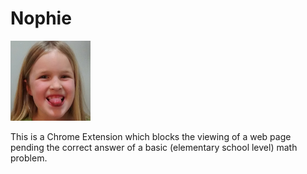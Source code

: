 # Nophie

![Nophie Image](images/icon-128.png)

This is a Chrome Extension which blocks the viewing of a web page pending the correct answer of a basic (elementary school level) math problem.
